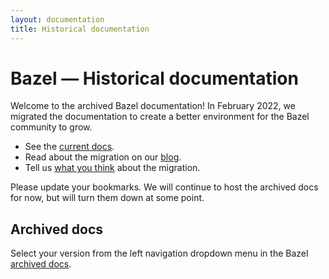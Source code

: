 ```yaml
---
layout: documentation
title: Historical documentation
---
```


# Bazel — Historical documentation

Welcome to the archived Bazel documentation! In February 2022, we migrated the documentation to create a better environment for the Bazel community to grow.

* See the [current docs](https://bazel.build).
* Read about the migration on our [blog](https://blog.bazel.build/2022/02/17/Launching-new-Bazel-site.html).
* Tell us [what you think](https://forms.gle/onkAkr2ZwBmcbWXj7k) about the migration.

Please update your bookmarks. We will continue to host the archived docs for now, but will turn them down at some point.

## Archived docs

Select your version from the left navigation dropdown menu in the Bazel [archived docs](https://docs.bazel.build/versions/5.0.0/bazel-overview.html).

